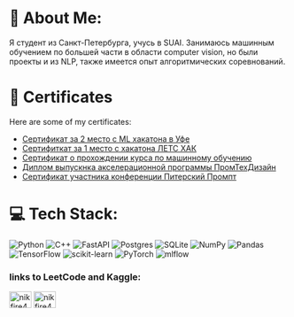 # 💫 About Me:
Я студент из Санкт-Петербурга, учусь в SUAI. Занимаюсь машинным обучением по большей части в области computer vision, но были проекты и из NLP, также имеется опыт алгоритмических соревнований.

# 📜 Certificates
Here are some of my certificates:

- [Сертификат за 2 место с ML хакатона в Уфе](https://github.com/NIKFIRE4/nikfire4/blob/main/2024_май_Уфа_2_место_хакатон%20(2).pdf)
- [Сертифиткат за 1 место с хакатона ЛЕТС ХАК](https://github.com/NIKFIRE4/nikfire4/blob/main/IMG_20240621_151936_285%20(1).jpg)
- [Сертификат о прохождении курса по машинному обучению](https://github.com/NIKFIRE4/nikfire4/blob/fcc9f3c07e384913a9632cc053b5140ac5958a58/stepik-certificate-nikitaK-1.png)
- [Диплом выпускнка акселерационной программы ПромТехДизайн](https://github.com/NIKFIRE4/nikfire4/blob/bbee620d704f4a00db2788491140eb00807203e2/IMG_20241213_105644_060.jpg)
- [Сертификат участника конференции Питерский Промпт](https://github.com/NIKFIRE4/nikfire4/blob/0458cf17bdc6d3cf9e57b8801afa7de7a07d3bc4/%D0%A1%D0%B5%D1%80%D1%82%D0%B8%D1%84%D0%B8%D0%BA%D0%B0%D1%82_%D0%9F%D0%B8%D1%82%D0%B5%D1%80%D1%81%D0%BA%D0%B8%D0%B9_%D0%BF%D1%80%D0%BE%D0%BC%D0%BF%D1%82.pdf)

# 💻 Tech Stack:
![Python](https://img.shields.io/badge/python-3670A0?style=for-the-badge&logo=python&logoColor=ffdd54) ![C++](https://img.shields.io/badge/c++-%2300599C.svg?style=for-the-badge&logo=c%2B%2B&logoColor=white) ![FastAPI](https://img.shields.io/badge/FastAPI-005571?style=for-the-badge&logo=fastapi) ![Postgres](https://img.shields.io/badge/postgres-%23316192.svg?style=for-the-badge&logo=postgresql&logoColor=white) ![SQLite](https://img.shields.io/badge/sqlite-%2307405e.svg?style=for-the-badge&logo=sqlite&logoColor=white) ![NumPy](https://img.shields.io/badge/numpy-%23013243.svg?style=for-the-badge&logo=numpy&logoColor=white) ![Pandas](https://img.shields.io/badge/pandas-%23150458.svg?style=for-the-badge&logo=pandas&logoColor=white) ![TensorFlow](https://img.shields.io/badge/TensorFlow-%23FF6F00.svg?style=for-the-badge&logo=TensorFlow&logoColor=white) ![scikit-learn](https://img.shields.io/badge/scikit--learn-%23F7931E.svg?style=for-the-badge&logo=scikit-learn&logoColor=white) ![PyTorch](https://img.shields.io/badge/PyTorch-%23EE4C2C.svg?style=for-the-badge&logo=PyTorch&logoColor=white) ![mlflow](https://img.shields.io/badge/mlflow-%23d9ead3.svg?style=for-the-badge&logo=numpy&logoColor=blue) 

<h3 align="left">links to LeetCode and Kaggle:</h3>
<p align="left">
<a href="https://kaggle.com/nikfire4" target="blank"><img align="center" src="https://raw.githubusercontent.com/rahuldkjain/github-profile-readme-generator/master/src/images/icons/Social/kaggle.svg" alt="nikfire4" height="30" width="40" /></a>
<a href="https://www.leetcode.com/nikfire4" target="blank"><img align="center" src="https://raw.githubusercontent.com/rahuldkjain/github-profile-readme-generator/master/src/images/icons/Social/leet-code.svg" alt="nikfire4" height="30" width="40" /></a>
</p>


